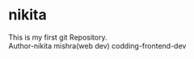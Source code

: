 # nikita
This is my first git Repository.
<br>
Author-nikita mishra(web dev)
codding-frontend-dev



